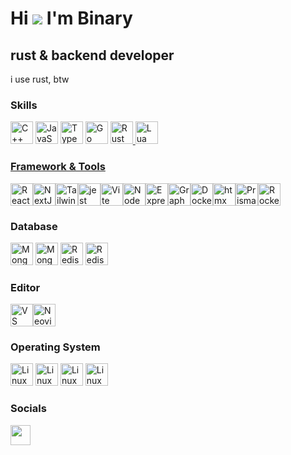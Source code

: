 Hi ![](https://user-images.githubusercontent.com/18350557/176309783-0785949b-9127-417c-8b55-ab5a4333674e.gif) I'm Binary
==============================================================================================================================

rust & backend developer
--

i use rust, btw
### Skills

<p align="left">
<a href="https://docs.microsoft.com/en-us/cpp/?view=msvc-170" target="_blank" rel="noreferrer"><img src="https://skillicons.dev/icons?i=cpp" width="36" height="36" alt="C++" /></a>
<a href="https://developer.mozilla.org/en-US/docs/Web/JavaScript" target="_blank" rel="noreferrer"><img src="https://skillicons.dev/icons?i=js" width="36" height="36" alt="JavaScript" /></a>
<a href="https://www.typescriptlang.org/" target="_blank" rel="noreferrer"><img src="https://skillicons.dev/icons?i=ts" width="36" height="36" alt="TypeScript" /></a>
<a href="https://go.dev/doc/" target="_blank" rel="noreferrer"><img src="https://skillicons.dev/icons?i=go" width="36" height="36" alt="Go" /></a>
<a href="https://www.rust-lang.org/" target="_blank" rel="noreferrer"><img src="https://skillicons.dev/icons?i=rust" width="36" height="36" alt="Rust" />
<a href="https://www.lua.org/" target="_blank" rel="noreferrer"><img src="https://skillicons.dev/icons?i=lua" width="36" height="36" alt="Lua" />

### Framework & Tools

<a href="https://reactjs.org/" target="_blank" rel="noreferrer"><img src="https://skillicons.dev/icons?i=react" width="36" height="36" alt="React" /></a><a href="https://nextjs.org/docs" target="_blank" rel="noreferrer"><img src="https://skillicons.dev/icons?i=nextjs" width="36" height="36" alt="NextJs" /></a><a href="https://tailwindcss.com/" target="_blank" rel="noreferrer"><img src="https://skillicons.dev/icons?i=tailwind" width="36" height="36" alt="TailwindCSS" /></a><a href="https://www.jestjs.io/" target="_blank" rel="noreferrer"><img src="https://skillicons.dev/icons?i=jest" width="36" height="36" alt="jest" /></a><a href="https://vitejs.dev/" target="_blank" rel="noreferrer"><img src="https://skillicons.dev/icons?i=vite" width="36" height="36" alt="Vite" /></a><a href="https://nodejs.org/en/" target="_blank" rel="noreferrer"><img src="https://skillicons.dev/icons?i=nodejs" width="36" height="36" alt="NodeJS" /></a><a href="https://expressjs.com/" target="_blank" rel="noreferrer"><img src="https://skillicons.dev/icons?i=express" width="36" height="36" alt="Express" /></a><a href="https://graphql.org/" target="_blank" rel="noreferrer"><img src="https://skillicons.dev/icons?i=graphql" width="36" height="36" alt="GraphQL" /></a><a href="https://www.docker.com/" target="_blank" rel="noreferrer"><img src="https://skillicons.dev/icons?i=docker" width="36" height="36" alt="Docker" /></a><a href="https://www.htmx.org/" target="_blank" rel="noreferrer"><img src="https://skillicons.dev/icons?i=htmx" width="36" height="36" alt="htmx" /></a><a href="https://www.prisma.io/" target="_blank" rel="noreferrer"><img src="https://skillicons.dev/icons?i=prisma" width="36" height="36" alt="Prisma" /><a href="https://www.rocket.rs/" target="_blank" rel="noreferrer"><img src="https://skillicons.dev/icons?i=rocket" width="36" height="36" alt="Rocket" /></a>
  
### Database

<a href="https://www.mongodb.com/" target="_blank" rel="noreferrer"><img src="https://skillicons.dev/icons?i=mongodb" width="36" height="36" alt="MongoDB" /></a>
<a href="https://www.postgresql.org/" target="_blank" rel="noreferrer"><img src="https://skillicons.dev/icons?i=postgres" width="36" height="36" alt="MongoDB" /></a>
<a href="https://www.mysql.com/" target="_blank" rel="noreferrer"><img src="https://skillicons.dev/icons?i=mysql" width="36" height="36" alt="Redis" /></a>
<a href="https://www.redis.io/" target="_blank" rel="noreferrer"><img src="https://skillicons.dev/icons?i=redis" width="36" height="36" alt="Redis" /></a>

### Editor

</a><a href="https://code.visualstudio.com/" target="_blank" rel="noreferrer"><img src="https://skillicons.dev/icons?i=vscode" width="36" height="36" alt="VS Code" /></a><a href="https://neovim.io/" target="_blank" rel="noreferrer"><img src="https://skillicons.dev/icons?i=neovim" width="36" height="36" alt="Neovim" /></a>

### Operating System


<a href="https://www.microsoft.com/th-th/windows?r=1" target="_blank" rel="noreferrer"><img src="https://skillicons.dev/icons?i=windows" width="36" height="36" alt="Linux" /></a>
<a href="https://www.archlinux.org/" target="_blank" rel="noreferrer"><img src="https://skillicons.dev/icons?i=arch" width="36" height="36" alt="Linux" /></a>
<a href="https://www.ubuntu.com/" target="_blank" rel="noreferrer"><img src="https://skillicons.dev/icons?i=ubuntu" width="36" height="36" alt="Linux" /></a>
<a href="https://www.debian.org/" target="_blank" rel="noreferrer"><img src="https://skillicons.dev/icons?i=debian" width="36" height="36" alt="Linux" /></a>


### Socials

<p align="left"> <a href="https://www.github.com/binarxy" target="_blank" rel="noreferrer"> <picture> <source media="(prefers-color-scheme: dark)" srcset="https://raw.githubusercontent.com/danielcranney/readme-generator/main/public/icons/socials/github-dark.svg" /> <source media="(prefers-color-scheme: light)" srcset="https://raw.githubusercontent.com/danielcranney/readme-generator/main/public/icons/socials/github.svg" /> <img src="https://raw.githubusercontent.com/danielcranney/readme-generator/main/public/icons/socials/github.svg" width="32" height="32" /> </picture> </a></p>


